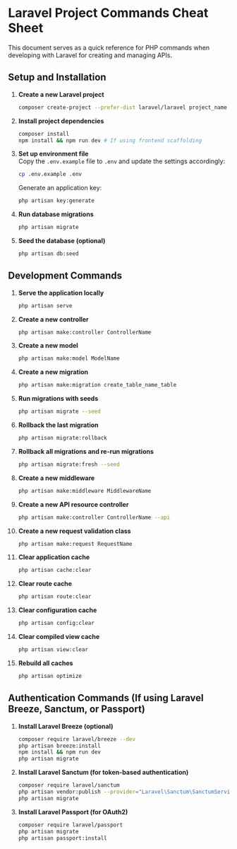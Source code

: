 
# Laravel Project Commands Cheat Sheet

This document serves as a quick reference for PHP commands when developing with Laravel for creating and managing APIs.

## Setup and Installation

1. **Create a new Laravel project**  
   ```bash
   composer create-project --prefer-dist laravel/laravel project_name
   ```
   
2. **Install project dependencies**  
   ```bash
   composer install
   npm install && npm run dev # If using frontend scaffolding
   ```
   
3. **Set up environment file**  
   Copy the `.env.example` file to `.env` and update the settings accordingly:  
   ```bash
   cp .env.example .env
   ```
   Generate an application key:  
   ```bash
   php artisan key:generate
   ```
   
4. **Run database migrations**  
   ```bash
   php artisan migrate
   ```
   
5. **Seed the database (optional)**  
   ```bash
   php artisan db:seed
   ```
   
## Development Commands

1. **Serve the application locally**  
   ```bash
   php artisan serve
   ```
   
2. **Create a new controller**  
   ```bash
   php artisan make:controller ControllerName
   ```
   
3. **Create a new model**  
   ```bash
   php artisan make:model ModelName
   ```
   
4. **Create a new migration**  
   ```bash
   php artisan make:migration create_table_name_table
   ```
   
5. **Run migrations with seeds**  
   ```bash
   php artisan migrate --seed
   ```
   
6. **Rollback the last migration**  
   ```bash
   php artisan migrate:rollback
   ```
   
7. **Rollback all migrations and re-run migrations**  
   ```bash
   php artisan migrate:fresh --seed
   ```
   
8. **Create a new middleware**  
   ```bash
   php artisan make:middleware MiddlewareName
   ```
   
9. **Create a new API resource controller**  
   ```bash
   php artisan make:controller ControllerName --api
   ```
   
10. **Create a new request validation class**  
    ```bash
    php artisan make:request RequestName
    ```
   
11. **Clear application cache**  
    ```bash
    php artisan cache:clear
    ```
   
12. **Clear route cache**  
    ```bash
    php artisan route:clear
    ```
   
13. **Clear configuration cache**  
    ```bash
    php artisan config:clear
    ```
   
14. **Clear compiled view cache**  
    ```bash
    php artisan view:clear
    ```
   
15. **Rebuild all caches**  
    ```bash
    php artisan optimize
    ```
   
## Authentication Commands (If using Laravel Breeze, Sanctum, or Passport)

1. **Install Laravel Breeze (optional)**  
   ```bash
   composer require laravel/breeze --dev
   php artisan breeze:install
   npm install && npm run dev
   php artisan migrate
   ```
   
2. **Install Laravel Sanctum (for token-based authentication)**  
   ```bash
   composer require laravel/sanctum
   php artisan vendor:publish --provider="Laravel\Sanctum\SanctumServiceProvider"
   php artisan migrate
   ```
   
3. **Install Laravel Passport (for OAuth2)**  
   ```bash
   composer require laravel/passport
   php artisan migrate
   php artisan passport:install
   ```
